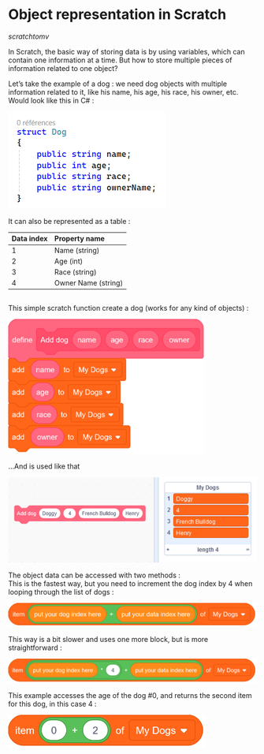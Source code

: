 # Object representation in Scratch
*scratchtomv*  

In Scratch, the basic way of storing data is by using variables, which can contain one information at a time. But how to store multiple pieces of information related to one object?

Let’s take the example of a dog : we need dog objects with multiple information related to it, like his name, his age, his race, his owner, etc.  
Would look like this in C\# : 

<img src="../images/image67.png">

It can also be represented as a table : 

| Data index | Property name |
| :--------- | :------------ |
| 1          | Name (string) |
| 2          | Age (int) |
| 3          | Race (string) |
| 4          | Owner Name (string) |

##

This simple scratch function create a dog (works for any kind of objects) :   

<img src="../images/image42.png" width="400" class="scratch-block">


…And is used like that  

<img src="../images/image12.png">

The object data can be accessed with two methods :   
This is the fastest way, but you need to increment the dog index by 4 when looping through the list of dogs :   

<img src="../images/image54.png" class="scratch-block">

This way is a bit slower and uses one more block, but is more straightforward :   

<img src="../images/image72.png" class="scratch-block">

This example accesses the age of the dog \#0, and returns the second item for this dog, in this case 4 :   

<img src="../images/image46.png" width="400" class="scratch-block">